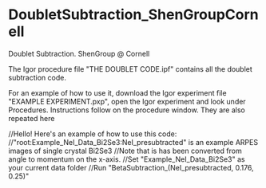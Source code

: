 # DoubletSubtraction_ShenGroupCornell
Doublet Subtraction. ShenGroup @ Cornell

The Igor procedure file "THE DOUBLET CODE.ipf" contains all the doublet subtraction code.


For an example of how to use it, download the Igor experiment file "EXAMPLE EXPERIMENT.pxp", open the Igor experiment and look under Procedures. Instructions follow on the procedure window. They are also repeated here

//Hello! Here's an example of how to use this code: 
//"root:Example_NeI_Data_Bi2Se3:NeI_presubtracted" is an example ARPES images of single crystal Bi2Se3
//Note that is has been converted from angle to momentum on the x-axis.
//Set "Example_NeI_Data_Bi2Se3" as your current data folder
//Run "BetaSubtraction_(NeI_presubtracted, 0.176, 0.25)"
